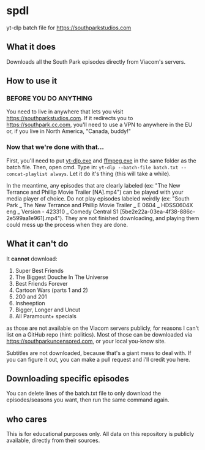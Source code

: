 # spdl
yt-dlp batch file for https://southparkstudios.com

## What it does
Downloads all the South Park episodes directly from Viacom's servers.

## How to use it
### BEFORE YOU DO ANYTHING
You need to live in anywhere that lets you visit https://southparkstudios.com. If it redirects you to https://southpark.cc.com, you'll need to use a VPN to anywhere in the EU or, if you live in North America, "Canada, buddy!"

### Now that we're done with that...
First, you'll need to put [yt-dlp.exe](https://github.com/yt-dlp/yt-dlp) and [ffmpeg.exe](https://www.gyan.dev/ffmpeg/builds/ffmpeg-release-full.7z) in the same folder as the batch file. Then, open cmd. Type in: `yt-dlp --batch-file batch.txt --concat-playlist always`. Let it do it's thing (this will take a while).

In the meantime, any episodes that are clearly labeled (ex: "The New Terrance and Phillip Movie Trailer [NA].mp4") can be played with your media player of choice. Do not play episodes labeled weirdly (ex: "South Park _ The New Terrance and Phillip Movie Trailer _ E 0604 _ HDSS0604X eng _ Version - 423310 _ Comedy Central S1 [5be2e22a-03ea-4f38-886c-2e599aa1e961].mp4"). They are not finished downloading, and playing them could mess up the process when they are done.

## What it can't do
It **cannot** download:
1. Super Best Friends
2. The Biggest Douche In The Universe
3. Best Friends Forever
4. Cartoon Wars (parts 1 and 2)
5. 200 and 201
6. Insheeption
7. Bigger, Longer and Uncut
8. All Paramount+ specials

as those are not available on the Viacom servers publicly, for reasons I can't list on a GitHub repo (hint: politics). Most of those can be downloaded via https://southparkuncensored.com, or your local you-know site.

Subtitles are not downloaded, because that's a giant mess to deal with. If you can figure it out, you can make a pull request and i'll credit you here.

## Downloading specific episodes
You can delete lines of the batch.txt file to only download the episodes/seasons you want, then run the same command again.

## who cares
This is for educational purposes only. All data on this repository is publicly available, directly from their sources.
